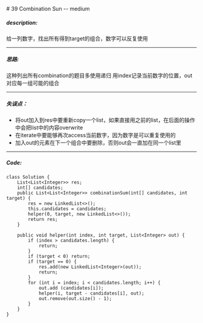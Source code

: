 \# 39 Combination Sun -- medium
##### description:
给一列数字，找出所有得到target的组合，数字可以反复使用
****************
##### 思路:
这种列出所有combination的题目多使用递归
用index记录当前数字的位置，out对应每一组可能的组合
**********
##### 失误点：
- 将out加入到res中要重新copy一个list，如果直接用之前的list，在后面的操作中会把list中的内容overwrite
- 在iterate中要能够再次access当前数字，因为数字是可以重复使用的
- 加入out的元素在下一个组合中要删除，否则out会一直加在同一个list里
********
##### Code:
```
class Solution {
    List<List<Integer>> res;
    int[] candidates;
    public List<List<Integer>> combinationSum(int[] candidates, int target) {
        res = new LinkedList<>();
        this.candidates = candidates;
        helper(0, target, new LinkedList<>());
        return res;
    }

    public void helper(int index, int target, List<Integer> out) {
        if (index > candidates.length) {
            return;
        }
        if (target < 0) return;
        if (target == 0) {
            res.add(new LinkedList<Integer>(out));
            return;
        }
        for (int i = index; i < candidates.length; i++) {
            out.add (candidates[i]);
            helper(i, target - candidates[i], out);
            out.remove(out.size() - 1);
        }
    }
}
```
